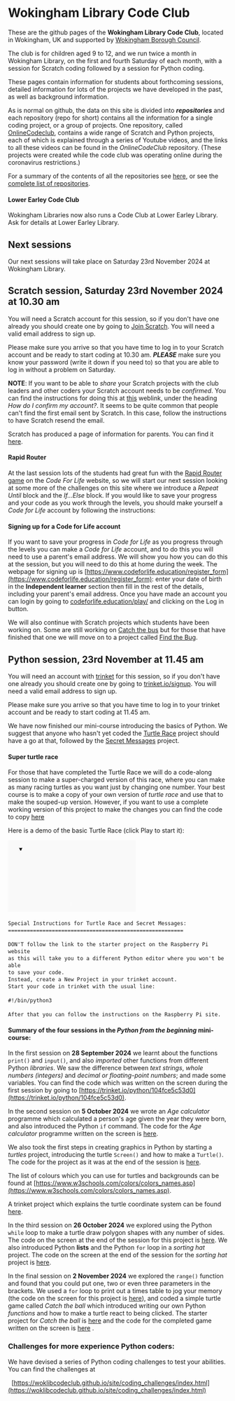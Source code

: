 # Wokingham Library Code Club

These are the github pages of the **Wokingham Library Code Club**, located in Wokingham, UK and supported by [Wokingham Borough Council](https://www.wokingham.gov.uk/libraries).

The club is for children aged 9 to 12, and we run twice a month in Wokingham Library, on the first and fourth Saturday of each month, with a session for Scratch coding followed by a session for Python coding.

These pages contain information for students about forthcoming sessions, detailed information for lots of the projects we have developed in the past, as well as background information.

As is normal on github, the data on this site is divided into ***repositories*** and each repository (repo for short) contains all the information for a single coding project, or a group of projects. One repository, called [OnlineCodeclub](https://github.com/WokLibCodeClub/OnlineCodeclub), contains a wide range of Scratch and Python projects, each of which is explained through a series of Youtube videos, and the links to all these videos can be found in the *OnlineCodeClub* repository. (These projects were created while the code club was operating online during the coronavirus restrictions.)

For a summary of the contents of all the repositories see [here](https://github.com/WokLibCodeClub/woklibcodeclub.github.io), or see the [complete list of repositories](https://github.com/orgs/WokLibCodeClub/repositories?type=all).

#### Lower Earley Code Club

Wokingham Libraries now also runs a Code Club at Lower Earley Library. Ask for details at Lower Earley Library.

## Next sessions

Our next sessions will take place on Saturday 23rd November 2024 at Wokingham Library.

## Scratch session, Saturday 23rd November 2024 at 10.30 am

You will need a Scratch account for this session, so if you don't have one already you should create one by going to [Join Scratch](https://scratch.mit.edu/join). You will need a valid email address to sign up.

Please make sure you arrive so that you have time to log in to your Scratch account and be ready to start coding at 10.30 am. ***PLEASE*** make sure you know your password (write it down if you need to) so that you are able to log in without a problem on Saturday.

**NOTE**: If you want to be able to *share* your Scratch projects with the club leaders and other coders your Scratch account needs to be *confirmed*. You can find the instructions for doing this at [this](https://scratch.mit.edu/faq/#accounts) weblink, under the heading *How do I confirm my account?*. It seems to be quite common that people can't find the first email sent by Scratch. In this case, follow the instructions to have Scratch resend the email.

Scratch has produced a page of information for parents. You can find it [here](https://scratch.mit.edu/parents/).

#### Rapid Router

At the last session lots of the students had great fun with the [Rapid Router game](https://www.codeforlife.education/rapidrouter) on the *Code For Life* website, so we will start our next session looking at some more of the challenges on this site where we introduce a *Repeat Until* block and the *If...Else* block. If you would like to save your progress and your code as you work through the levels, you should make yourself a *Code for Life* account by following the instructions:

#### Signing up for a Code for Life account

If you want to save your progress in *Code for Life* as you progress through the levels you can make a *Code for Life* account, and to do this you will need to use a parent's email address. We will show you how you can do this at the session, but you will need to do this at home during the week. The webpage for signing up is [https://www.codeforlife.education/register_form](https://www.codeforlife.education/register_form): enter your date of birth in the **Independent learner** section then fill in the rest of the details, including your parent's email address. Once you have made an account you can login by going to [codeforlife.education/play/](https://www.codeforlife.education/play/) and clicking on the Log in button.

We will also continue with Scratch projects which students have been working on. Some are still working on [Catch the bus](https://projects.raspberrypi.org/en/projects/catch-the-bus) but for those that have finished that one we will move on to a project called [Find the Bug](https://projects.raspberrypi.org/en/projects/find-the-bug).

## Python session, 23rd November at 11.45 am

You will need an account with [trinket](https://trinket.io/) for this session, so if you don't have one already you should create one by going to [trinket.io/signup](https://trinket.io/signup). You will need a valid email address to sign up.

Please make sure you arrive so that you have time to log in to your trinket account and be ready to start coding at 11.45 am.

We have now finished our mini-course introducing the basics of Python. We suggest that anyone who hasn't yet coded the [Turtle Race](https://projects.raspberrypi.org/en/projects/turtle-race) project should have a go at that, followed by the [Secret Messages](https://projects.raspberrypi.org/en/projects/secret-messages) project.


#### Super turtle race

For those that have completed the Turtle Race we will do a code-along session to make a super-charged version of this race, where you can make as many racing turtles as you want just by changing one number. Your best course is to make a copy of your own version of *turtle race* and use that to make the souped-up version. However, if you want to use a complete working version of this project to make the changes you can find the code to copy [here](https://trinket.io/python/5d45102efcbd)
 
Here is a demo of the basic Turtle Race (click Play to start it):

![Turtle Race demo](turtle_race_demo.gif "animation of turtle race")

```
Special Instructions for Turtle Race and Secret Messages:
========================================================

DON'T follow the link to the starter project on the Raspberry Pi website
as this will take you to a different Python editor where you won't be able
to save your code.
Instead, create a New Project in your trinket account.
Start your code in trinket with the usual line:

#!/bin/python3

After that you can follow the instructions on the Raspberry Pi site.
```

#### Summary of the four sessions in the *Python from the beginning* mini-course:

In the first session on **28 September 2024** we learnt about the functions ```print()``` and ```input()```, and also *imported* other functions from different Python *libraries*. We saw the difference between *text strings*, *whole numbers (integers)* and *decimal or floating-point numbers*; and made some variables. You can find the code which was written on the screen during the first session by going to [https://trinket.io/python/104fce5c53d0](https://trinket.io/python/104fce5c53d0).

In the second session on **5 October 2024** we wrote an *Age calculator* programme which calculated a person's age given the year they were born, and also introduced the Python ```if``` command. The code for the *Age calculator* programme written on the screen is [here](https://trinket.io/python/b46b93f16311).

We also took the first steps in creating graphics in Python by starting a *turtles* project, introducing the turtle ```Screen()``` and how to make a ```Turtle()```. The code for the project as it was at the end of the session is [here](https://trinket.io/python/ecd09ad1ba40).

The list of colours which you can use for turtles and backgrounds can be found at [https://www.w3schools.com/colors/colors_names.asp](https://www.w3schools.com/colors/colors_names.asp).

A trinket project which explains the turtle coordinate system can be found [here](https://trinket.io/python/218c2a1835).

In the third session on **26 October 2024** we explored using the Python ```while``` loop to make a turtle draw polygon shapes with any number of sides. The code on the screen at the end of the session for this project is [here](https://trinket.io/python/dbc59805d99c). We also introduced Python **lists** and the Python ```for``` loop in a *sorting hat* project. The code on the screen at the end of the session for the *sorting hat* project is [here](https://trinket.io/python/aeef19b5fd9b).

In the final session on **2 November 2024** we explored the ```range()``` function and found that you could put one, two or even three parameters in the brackets. We used a ```for``` loop to print out a times table to jog your memory (the code on the screen for this project is [here](https://trinket.io/python/dc5a88c9c9fa)), and coded a simple turtle game called *Catch the ball* which introduced writing our own Python *functions* and how to make a turtle react to being clicked. The starter project for *Catch the ball* is [here](https://trinket.io/python/0e429f731b) and the code for the completed game written on the screen is [here](https://trinket.io/python/a8a5a1774047)
.
### Challenges for more experience Python coders:

We have devised a series of Python coding challenges to test your abilities. You can find the challenges at

&nbsp;&nbsp;[https://woklibcodeclub.github.io/site/coding_challenges/index.html](https://woklibcodeclub.github.io/site/coding_challenges/index.html)
